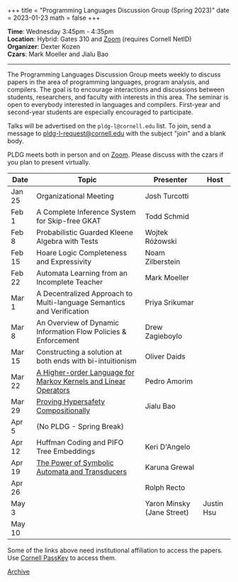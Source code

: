 +++
title = "Programming Languages Discussion Group (Spring 2023)"
date = 2023-01-23
math = false
+++

**Time**: Wednesday 3:45pm - 4:35pm <br/>
**Location**: Hybrid: Gates 310 and [Zoom][] (requires Cornell NetID) <br/>
**Organizer**: Dexter Kozen <br/>
**Czars**: Mark Moeller and Jialu Bao

---

The Programming Languages Discussion Group meets weekly to discuss papers in the
area of programming languages, program analysis, and compilers. The goal is to
encourage interactions and discussions between students, researchers, and
faculty with interests in this area. The seminar is open to everybody interested
in languages and compilers. First-year and second-year students are especially encouraged to participate. 



Talks will be advertised on the `pldg-l@cornell.edu` list. To join, send a
message to [pldg-l-request@cornell.edu][join-pldg] with the subject "join" and a
blank body.

PLDG meets both in person and on [Zoom][]. Please discuss with the czars if you
plan to present virtually.


| Date    | Topic                    | Presenter       | Host |
|---------|--------------------------|-----------------|------|
| Jan 25  | Organizational Meeting   | Josh Turcotti   |      |
| Feb 1   | A Complete Inference System for Skip-free GKAT | Todd Schmid     |      |
| Feb 8   | Probabilistic Guarded Kleene Algebra with Tests| Wojtek Różowski|      |
| Feb 15  | Hoare Logic Completeness and Expressivity | Noam Zilberstein|      |
| Feb 22  | Automata Learning from an Incomplete Teacher | Mark Moeller    |      |
| Mar 1   | A Decentralized Approach to Multi-language Semantics and Verification | Priya Srikumar  |      |
| Mar 8   | An Overview of Dynamic Information Flow Policies & Enforcement | Drew Zagieboylo |      |
| Mar 15  | Constructing a solution at both ends with bi-intuitionism | Oliver Daids               |      |
| Mar 22  | [A Higher-order Language for Markov Kernels and Linear Operators][markov] | Pedro Amorim    |      |
| Mar 29  | [Proving Hypersafety Compositionally][hypersafety] | Jialu Bao       |      |
| Apr 5   | (No PLDG - Spring Break) |                 |      |
| Apr 12  | Huffman Coding and PIFO Tree Embeddings | Keri D'Angelo   |      |
| Apr 19  | [The Power of Symbolic Automata and Transducers][loris] | Karuna Grewal   |      |
| Apr 26  |                          | Rolph Recto     |      |
| May 3   |                          | Yaron Minsky (Jane Street) | Justin Hsu |
| May 10  |                          |                 |      |


Some of the links above need institutional affiliation to access the papers.
Use [Cornell PassKey](https://www.library.cornell.edu/services/apps/passkey)
to access them.

[Archive](../)

[join-pldg]: mailto:pldg-l-request@cornell.edu?subject=join
[zoom]: https://cornell.zoom.us/j/231639869?pwd=UHNVcnY3ZXVydk5pcTRyQk5ncEhJZz09
[loris]: https://pages.cs.wisc.edu/~loris/papers/cav17-tutorial.pdf
[hypersafety]: https://arxiv.org/abs/2209.07448
[markov]: https://arxiv.org/pdf/2202.00142.pdf
